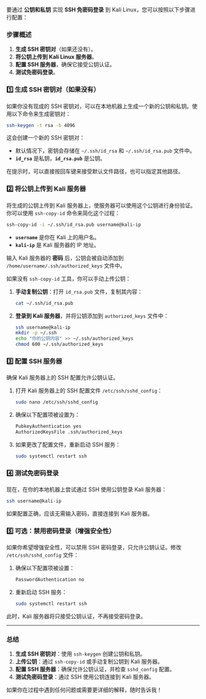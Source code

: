 要通过 **公钥和私钥** 实现 **SSH 免密码登录** 到 Kali Linux，您可以按照以下步骤进行配置：

### **步骤概述**

1. **生成 SSH 密钥对**（如果还没有）。
2. **将公钥上传到 Kali Linux 服务器**。
3. **配置 SSH 服务器**，确保它接受公钥认证。
4. **测试免密码登录**。

### **1️⃣ 生成 SSH 密钥对（如果没有）**

如果你没有现成的 SSH 密钥对，可以在本地机器上生成一个新的公钥和私钥。使用以下命令来生成密钥对：

```bash
ssh-keygen -t rsa -b 4096
```

这会创建一个新的 SSH 密钥对：

- 默认情况下，密钥会存储在 `~/.ssh/id_rsa` 和 `~/.ssh/id_rsa.pub` 文件中。
- **`id_rsa`** 是私钥，**`id_rsa.pub`** 是公钥。

在提示时，可以直接按回车键来接受默认文件路径，也可以指定其他路径。

### **2️⃣ 将公钥上传到 Kali 服务器**

将生成的公钥上传到 Kali 服务器上，使服务器可以使用这个公钥进行身份验证。你可以使用 `ssh-copy-id` 命令来简化这个过程：

```bash
ssh-copy-id -i ~/.ssh/id_rsa.pub username@kali-ip
```

- **`username`** 是你在 Kali 上的用户名。
- **`kali-ip`** 是 Kali 服务器的 IP 地址。

输入 Kali 服务器的 **密码** 后，公钥会被自动添加到 `/home/username/.ssh/authorized_keys` 文件中。

如果没有 `ssh-copy-id` 工具，你可以手动上传公钥：

1. **手动复制公钥**：打开 `id_rsa.pub` 文件，复制其内容：

   ```bash
   cat ~/.ssh/id_rsa.pub
   ```

2. **登录到 Kali 服务器**，并将公钥添加到 `authorized_keys` 文件中：

   ```bash
   ssh username@kali-ip
   mkdir -p ~/.ssh
   echo "你的公钥内容" >> ~/.ssh/authorized_keys
   chmod 600 ~/.ssh/authorized_keys
   ```

### **3️⃣ 配置 SSH 服务器**

确保 Kali 服务器上的 SSH 配置允许公钥认证。

1. 打开 Kali 服务器上的 SSH 配置文件 `/etc/ssh/sshd_config`：

   ```bash
   sudo nano /etc/ssh/sshd_config
   ```

2. 确保以下配置项被设置为：

   ```bash
   PubkeyAuthentication yes
   AuthorizedKeysFile .ssh/authorized_keys
   ```

3. 如果更改了配置文件，重新启动 SSH 服务：

   ```bash
   sudo systemctl restart ssh
   ```

### **4️⃣ 测试免密码登录**

现在，在你的本地机器上尝试通过 SSH 使用公钥登录 Kali 服务器：

```bash
ssh username@kali-ip
```

如果配置正确，应该无需输入密码，直接连接到 Kali 服务器。

### **5️⃣ 可选：禁用密码登录（增强安全性）**

如果你希望增强安全性，可以禁用 SSH 密码登录，只允许公钥认证。修改 `/etc/ssh/sshd_config` 文件：

1. 确保以下配置项被设置：

   ```bash
   PasswordAuthentication no
   ```

2. 重新启动 SSH 服务：

   ```bash
   sudo systemctl restart ssh
   ```

此时，Kali 服务器将只接受公钥认证，不再接受密码登录。

------

### **总结**

1. **生成 SSH 密钥对**：使用 `ssh-keygen` 创建公钥和私钥。
2. **上传公钥**：通过 `ssh-copy-id` 或手动复制公钥到 Kali 服务器。
3. **配置 SSH 服务器**：确保允许公钥认证，并检查 `sshd_config` 配置。
4. **测试免密码登录**：通过 SSH 使用公钥连接到 Kali 服务器。

如果你在过程中遇到任何问题或需要更详细的解释，随时告诉我！